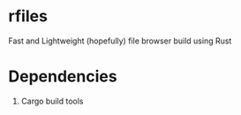 # rfiles
Fast and Lightweight (hopefully) file browser build using Rust

# Dependencies

1. Cargo build tools
